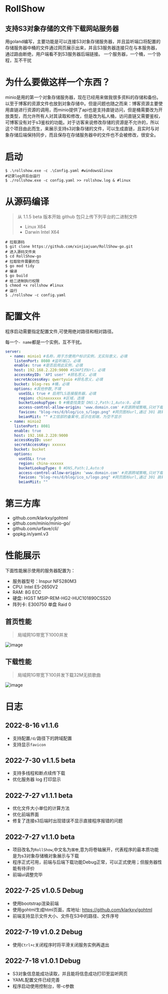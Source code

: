 # RollShow
## 支持S3对象存储的文件下载网站服务器
用goland编写，主要功能是可以连接S3对象存储服务器，并且监听端口将配置的存储服务器中桶的文件通过网页展示出来，并且S3服务器连接只在与本服务器，通过路由断绝，用户端看不到S3服务器后端链接。
一个服务器，一个桶，一个协程，互不干扰

# 为什么要做这样一个东西？
minio是用的第一个对象存储服务器，现在已经用来做我很多资料的存储和备份。以至于博客的资源文件也放到对象存储中。但是问题也随之而来：博客资源主要使用直链进行资源的调用，而minio提供了api也是支持直链访问，但是桶需要改为开放类型，而允许所有人对其读取和修改，但是改为私人桶，访问直链又需要鉴权，可博客没有对于s3鉴权的功能。对于访客来说修改存储的资源是不允许的，所以这个项目由此而生，来展示支持s3对象存储的文件，可以生成直链，且实时与对象存储后端保持同步，而且保存在存储服务器中的文件也不会被修改，很安全。



# 启动
```shell
$ .\rollshow.exe -c .\Config.yaml #windows&linux
#记录log并后台运行
$ ./rollshow.exe -c config.yaml >> rollshow.log & #linux
```

# 从源码编译

> 从 1.1.5 beta 版本开始 github 包只上传下列平台的二进制文件
> - Linux X64
> - Darwin Intel X64


```shell
# 拉取源码
$ git clone https://github.com/xinjiajuan/RollShow-go.git
# 进入源码文件夹
$ cd RollShow-go
# 拉取软件需要的包
$ go mod tidy
# 编译
$ go build
# 给二进制执行权限
$ chmod +x rollshow #linux
# 运行
$ ./rollshow -c config.yaml
```
# 配置文件
程序启动需要指定配置文件,可使用绝对路径和相对路径。

每一个`- name`都是一个实例，互不干扰。

```yaml
server:
  - name: minio1 #名称，用于方便用户标识实例，无实际意义，必填
    listenPort: 8080 #监听端口，必填
    enable: true #是否启用此实例，必填
    host: 192.168.2.220:9000 #S3API的Url，必填
    accessKeyID: 'API user' #顾名思义，必填
    secretAccessKey: qwertyuio #顾名思义，必填
    bucket: blog-res #桶，必填
    options: #其他参数,不填
      useSSL: true # 启用TLS连接服务器，必填
      region: chinaxxxxxx #区域，选填
      bucketLookupType: 0 #桶查找类型 DNS:2,Path:1,Auto:0，必填
      access-control-allow-origin: 'www.domain.com' #资源跨域策略,只对下载链接有效,主页无跨域设置
      favicon: "blog-res/d/blog/ico_s/logo.png" #网页图标url,通过 301 跳转获取,暂不支持本地图片,请使用在线资源
      beianMiit: "" #工信部的备案号,显示在前端，为空不显示
  - name: minio2
    listenPort: 8081
    enable: true
    host: 192.168.2.220:9000
    accessKeyID: user
    secretAccessKey: xxxxxx
    bucket: bucket
    options:
      useSSL: true
      region: china-xxxxxx
      bucketLookupType: 0 #DNS,Path:1,Auto:0
      access-control-allow-origin: 'www.domain.com' #资源跨域策略,只对下载链接有效,主页无跨域设置
      favicon: "blog-res/d/blog/ico_s/logo.png" #网页图标url,通过 301 跳转获取,暂不支持本地图片,请使用在线资源
      beianMiit: ""
```

# 第三方库

- github.com/klarkxy/gohtml
- github.com/minio/minio-go/
- github.com/urfave/cli/
- gopkg.in/yaml.v3

# 性能展示
下面性能展示使用的服务器配置为：
- 服务器型号：Inspur NF5280M3
- CPU: Intel E5-2650V2
- RAM: 8G ECC
- 硬盘: HGST MSIP-REM-HG2-HUC101890CSS20
- 阵列卡: E300750 单盘 Raid 0

## 首页性能
> 局域网1G带宽下1000并发

![image](https://user-images.githubusercontent.com/36360150/181248990-7bff889a-1ec7-4f85-8958-cb607ad6f081.png)

## 下载性能
> 局域网1G带宽下100并发下载32M无损歌曲

![image](https://user-images.githubusercontent.com/36360150/181250742-d76f904b-7741-4ad4-9bbc-c9b2551be90e.png)

# 日志
## 2022-8-16 v1.1.6 

- 支持配置`/d/`路径下的跨域配置
- 支持显示`favicon`

## 2022-7-30 v1.1.5 beta

- 支持多线程和断点续传下载
- 优化服务器 log 打印显示

## 2022-7-27 v1.1.1 beta

- 优化文件大小单位的计算方法
- 优化前端界面
- 修复了连接s3后端时出现错误不显示直接程序报错的问题

## 2022-7-27 v1.1.0 beta

- 项目改名为`RollShow`,中文名为`展卷`,意为将卷轴展开，代表程序的最本质功能是为s3对象存储桶对象展示与下载
- 程序正式可用，前端与后端下载功能Debug正常，可以正式使用；但服务器性能有待评价
- 前端ui调整完毕

## 2022-7-25 v1.0.5 Debug

- 使用bootstrap渲染前端
- 使用gohtml生成html页面，库地址: https://github.com/klarkxy/gohtml
- 前端支持显示文件大小、文件在S3中的路径、文件序号

## 2022-7-19 v1.0.2 Debug

- 使用`Ctrl+c`关闭程序时将平滑关闭服务实例再退出
## 2022-7-18 v1.0.1 Debug

- S3对象信息能成功读取，并且能将信息成功打印至监听网页
- YAML配置文件已经完善
- 程序启动使用控制台，带-c参数
